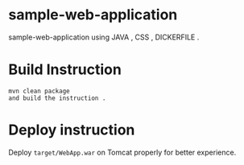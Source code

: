 # sample-web-application
sample-web-application using JAVA  ,  CSS , DICKERFILE .

# Build Instruction


```
mvn clean package
and build the instruction .
```

# Deploy instruction

Deploy ```target/WebApp.war``` on Tomcat properly for better experience.
